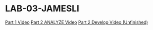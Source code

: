 # LAB-03-JAMESLI
[Part 1 Video](https://youtu.be/4CVrVw1Kw7w)
[Part 2 ANALYZE Video](https://youtu.be/iq216l_N3yo)
[Part 2 Develop Video (Unfinished)](https://youtu.be/Ge-8nvjvFb8)
